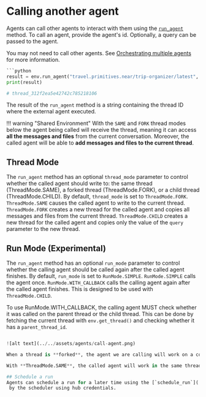 # Calling another agent

Agents can call other agents to interact with them using the [`run_agent`](../../api.md#nearai.agents.environment.Environment.run_agent) method.
To call an agent, provide the agent's id. Optionally, a query can be passed to the agent.

You may not need to call other agents. See [Orchestrating multiple agents](../orchestration.md) for more information.

```python
```python
result = env.run_agent("travel.primitives.near/trip-organizer/latest", query="Plan a two-day trip to Buenos Aires")
print(result)

# thread_312f2ea5e42742c785218106
```

The result of the `run_agent` method is a string containing the thread ID where the external agent executed.

!!! warning "Shared Environment"
    With the `SAME` and `FORK` thread modes below the agent being called will receive the thread, 
    meaning it can access **all the messages and files** from the current conversation. 
    Moreover, the called agent will be able to **add messages and files to the current thread**.

## Thread Mode
The `run_agent` method has an optional `thread_mode` parameter to control whether the called agent should 
write to: the same thread (ThreadMode.SAME), a forked thread (ThreadMode.FORK), or a child thread (ThreadMode.CHILD).
By default, `thread_mode` is set to `ThreadMode.FORK`.
`ThreadMode.SAME` causes the called agent to write to the current thread.
`ThreadMode.FORK` creates a new thread for the called agent and copies all messages and files from the current thread.
`ThreadMode.CHILD` creates a new thread for the called agent and copies only the value of the `query` parameter to the new thread.

## Run Mode (Experimental)
The `run_agent` method has an optional `run_mode` parameter to control whether the calling agent should be called again
after the called agent finishes. By default, `run_mode` is set to `RunMode.SIMPLE`.
`RunMode.SIMPLE` calls the agent once.
`RunMode.WITH_CALLBACK` calls the calling agent again after the called agent finishes. This is designed to be used with  `ThreadMode.CHILD`.

To use RunMode.WITH_CALLBACK, the calling agent MUST check whether it was called on the parent thread or the child thread.
This can be done by fetching the current thread with `env.get_thread()` and checking whether it has a `parent_thread_id`.

```python

![alt text](../../assets/agents/call-agent.png)

When a thread is **forked**, the agent we are calling will work on a copy of the thread, meaning that they have access to all files and messages created so far, but any message or file they create will be part of their own thread.

With **ThreadMode.SAME**, the called agent will work in the same thread as the current agent, meaning that they have access to all files and messages created so far, and any message or file they create will be part of the current thread.

## Schedule a run
Agents can schedule a run for a later time using the [`schedule_run`](../../api.md#nearai.agents.environment.Environment.schedule_run) method. The scheduled run will be executed
 by the scheduler using hub credentials.
